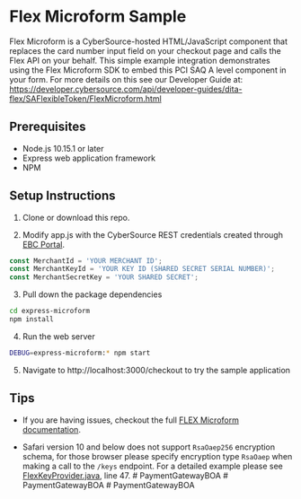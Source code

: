 # Flex Microform Sample

Flex Microform is a CyberSource-hosted HTML/JavaScript component that replaces the card number input field on your checkout page and calls the Flex API on your behalf. This simple example integration demonstrates using the Flex Microform SDK to embed this PCI SAQ A level component in your form. For more details on this see our Developer Guide at:  https://developer.cybersource.com/api/developer-guides/dita-flex/SAFlexibleToken/FlexMicroform.html

## Prerequisites

- Node.js 10.15.1 or later
- Express web application framework
- NPM

## Setup Instructions

1. Clone or download this repo.

2. Modify app.js with the CyberSource REST credentials created through [EBC Portal](https://ebc2test.cybersource.com/).

  ```javascript
  const MerchantId = 'YOUR MERCHANT ID';
  const MerchantKeyId = 'YOUR KEY ID (SHARED SECRET SERIAL NUMBER)';
  const MerchantSecretKey = 'YOUR SHARED SECRET';
  ```

3. Pull down the package dependencies
  ```bash
  cd express-microform
  npm install
  ```

4. Run the web server
```bash
DEBUG=express-microform:* npm start
```

5. Navigate to http://localhost:3000/checkout to try the sample application

## Tips

- If you are having issues, checkout the full [FLEX Microform documentation](https://developer.cybersource.com/api/developer-guides/dita-flex/SAFlexibleToken/FlexMicroform.html).

- Safari version 10 and below does not support `RsaOaep256` encryption schema, for those browser please specify encryption type `RsaOaep` when making a call to the `/keys` endpoint.  For a detailed example please see [FlexKeyProvider.java](./src/main/java/com.cybersource/example/FlexKeyProvider.java), line 47.
#   P a y m e n t G a t e w a y B O A  
 #   P a y m e n t G a t e w a y B O A  
 #   P a y m e n t G a t e w a y B O A  
 